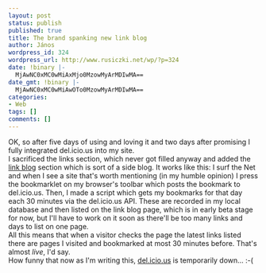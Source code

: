 ```yaml
---
layout: post
status: publish
published: true
title: The brand spanking new link blog
author: János
wordpress_id: 324
wordpress_url: http://www.rusiczki.net/wp/?p=324
date: !binary |-
  MjAwNC0xMC0wMiAxMjo0MzowMyArMDIwMA==
date_gmt: !binary |-
  MjAwNC0xMC0wMiAwOTo0MzowMyArMDIwMA==
categories:
- Web
tags: []
comments: []
---
```

<p>OK, so after five days of using and loving it and two days after promising I fully integrated del.icio.us into my site.<br />
I sacrificed the links section, which never got filled anyway and added the <a href="http://www.rusiczki.net/linkblog/" title="Link Blog">link blog</a> section which is sort of a side blog. It works like this: I surf the Net and when I see a site that's worth mentioning (in my humble opinion) I press the bookmarklet on my browser's toolbar which posts the bookmark to del.icio.us. Then, I made a script which gets my bookmarks for that day each 30 minutes via the del.icio.us API. These are recorded in my local database and then listed on the link blog page, which is in early beta stage for now, but I'll have to work on it soon as there'll be too many links and days to list on one page.<br />
All this means that when a visitor checks the page the latest links listed there are pages I visited and bookmarked at most 30 minutes before. That's almost <i>live</i>, I'd say.<br />
How funny that now as I'm writing this, <a href="http://del.icio.us" title="del.icio.us - The social bookmark manager">del.icio.us</a> is temporarily down... :-(</p>
